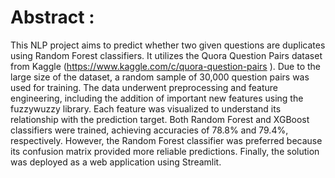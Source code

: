 # Abstract : 
This NLP project aims to predict whether two given questions are duplicates using Random Forest classifiers. It utilizes the Quora Question Pairs dataset from Kaggle (https://www.kaggle.com/c/quora-question-pairs
). Due to the large size of the dataset, a random sample of 30,000 question pairs was used for training. The data underwent preprocessing and feature engineering, including the addition of important new features using the fuzzywuzzy library. Each feature was visualized to understand its relationship with the prediction target. Both Random Forest and XGBoost classifiers were trained, achieving accuracies of 78.8% and 79.4%, respectively. However, the Random Forest classifier was preferred because its confusion matrix provided more reliable predictions. Finally, the solution was deployed as a web application using Streamlit.
